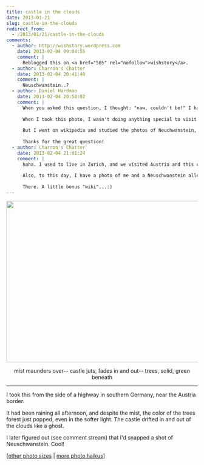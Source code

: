 ```yaml
---
title: castle in the clouds
date: 2013-01-21
slug: castle-in-the-clouds
redirect_from:
  - /2013/01/21/castle-in-the-clouds
comments:
  - author: http://wishstory.wordpress.com
    date: 2013-02-04 09:04:55
    comment: |
      Reblogged this on <a href="505" rel="nofollow">wishstory</a>.
  - author: Charron's Chatter
    date: 2013-02-04 20:41:40
    comment: |
      Neuschwanstein..?
  - author: Daniel Hardman
    date: 2013-02-04 20:58:02
    comment: |
      When you asked this question, I thought: "naw, couldn't be!" I have been aware of Neuschwanstein for many years--it was always the prototypical castle in my mind, something I saw on calendars, something I'd visit eventually if I had the chance.
      
      When I took this photo, I wasn't doing anything special to visit a touristy destination. I was just driving south from Munich, through Austria, and into Italy. The castle I saw from the side of the highway couldn't have been *that* castle--could it?
      
      But I went on wikipedia and studied the photos of Neuchwanstein, and I'm convinced that you're right. This picture, in particular, makes it very clear that both buildings have the same roof and turrets: http://en.wikipedia.org/wiki/File:Neuschwanstein_Castle.jpg
      
      Thanks for the great question!
  - author: Charron's Chatter
    date: 2013-02-04 21:01:24
    comment: |
      haha. I used to live in Zurich, and we visited Austria and this castle. Walked about 3 kilometers up an Alp to do it--or maybe just one, but three sounds better. Did you know it is the prototype for Disney castle?
      
      Also, to this day, I have a photo of me and a Neuschwanstein alley cat--castle cat?--hanging in the hall. Fun fact: Neuschwanstein breaks down to: new swan castle--in English.
      
      There. A little bonus "wiki"...:)
---
```

<a href="http://www.flickr.com/photos/daniel_hardman/1414082928/sizes/l"><img class="alignnone" alt="" src="http://farm2.staticflickr.com/1262/1414082928_bf61ffe458_z.jpg" width="640" height="425" /></a>
<p style="text-align:center;">mist maunders over--
castle juts, fades in and out--
trees, solid, green beneath</p>

<hr />

I took this from the side of a highway in southern Germany, near the Austria border.

It had been raining all afternoon, and despite the mist, the color of the trees forest just popped, even in the softer light. The castle drifted in and out of the clouds like a ghost.

I later figured out (see comment stream) that I'd snapped a shot of Neuschwanstein. Cool!

[<a href="http://www.flickr.com/photos/daniel_hardman/1414082928/sizes/l" target="_blank">other photo sizes</a> | <a href="http://sivanea.com/category/photos/">more photo haikus</a>]
